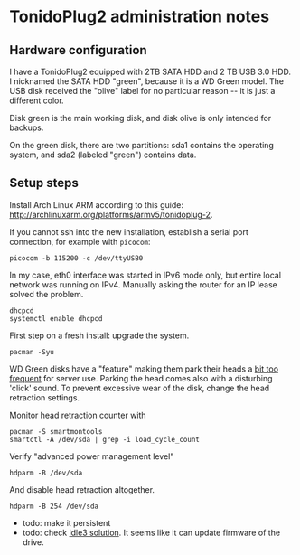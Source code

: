 # TonidoPlug2 administration notes

## Hardware configuration

I have a TonidoPlug2 equipped with 2TB SATA HDD and 2 TB USB 3.0 HDD. I nicknamed the SATA HDD "green", because it is a WD Green model. The USB disk received the "olive" label for no particular reason -- it is just a different color.

Disk green is the main working disk, and disk olive is only intended for backups.

On the green disk, there are two partitions: sda1 contains the operating system, and sda2 (labeled "green") contains data.

## Setup steps

Install Arch Linux ARM according to this guide: http://archlinuxarm.org/platforms/armv5/tonidoplug-2.

If you cannot ssh into the new installation, establish a serial port connection, for example with `picocom`:

```
picocom -b 115200 -c /dev/ttyUSB0
```

In my case, eth0 interface was started in IPv6 mode only, but entire local network was running on IPv4. Manually asking the router for an IP lease solved the problem.

```
dhcpcd
systemctl enable dhcpcd
```

First step on a fresh install: upgrade the system.

```
pacman -Syu
```

WD Green disks have a "feature" making them park their heads a [bit too frequent](https://forums.freenas.org/index.php?threads/hacking-wd-greens-and-reds-with-wdidle3-exe.18171/) for server use. Parking the head comes also with a disturbing 'click' sound. To prevent excessive wear of the disk, change the head retraction settings.

Monitor head retraction counter with
```
pacman -S smartmontools
smartctl -A /dev/sda | grep -i load_cycle_count
```

Verify "advanced power management level"
```
hdparm -B /dev/sda
```

And disable head retraction altogether.
```
hdparm -B 254 /dev/sda
```

- todo: make it persistent
- todo: check [idle3 solution](https://news.ycombinator.com/item?id=9633080). It seems like it can update firmware of the drive.


